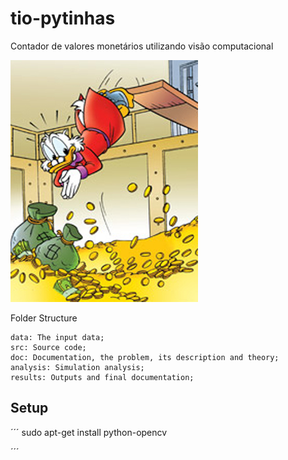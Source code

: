 # tio-pytinhas
Contador de valores monetários utilizando visão computacional

![Image of Tio Patinhas](/img/tio-patinhas.jpg)

Folder Structure

    data: The input data;
    src: Source code;
    doc: Documentation, the problem, its description and theory;
    analysis: Simulation analysis;
    results: Outputs and final documentation;

## Setup

´´´
sudo apt-get install python-opencv

´´´